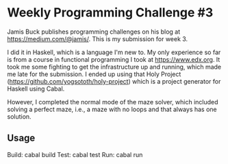 # Weekly Programming Challenge #3

Jamis Buck publishes programming challenges on his blog at 
https://medium.com/@jamis/. This is my submission for week 3.

I did it in Haskell, which is a language I'm new to. My only experience
so far is from a course in functional programming I took at https://www.edx.org.
It took me some fighting to get the infrastructure up and running, which made
me late for the submission. I ended up using that Holy Project (https://github.com/yogsototh/holy-project) which is a project generator for Haskell using Cabal.

However, I completed the normal mode of the
maze solver, which included solving a perfect maze, i.e., a maze with no loops
and that always has one solution.

## Usage
Build: cabal build
Test: cabal test
Run: cabal run <filename>
